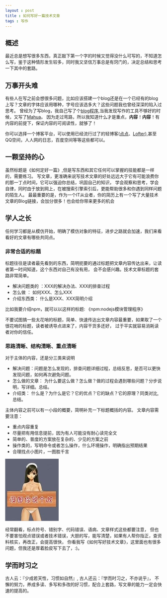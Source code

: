 ```yaml
---
layout : post 
title : 如何写好一篇技术文章 
tags : 写作
---
```


## 概述
最近总是想写很多东西，真正敲下第一个字的时候又觉得没什么可写的，不知道怎么写，鉴于这种情形发生较多，同时我又坚信万事总是有窍门的，决定总结和思考一下其中的套路。

## 万事开头难
有些人在写之前会想很多问题，比如应该搭建一个blog还是在一个已经有的blog上写？文章的字体应该用哪种，字号应该选多大？这些问题我也曾经深深的陷入过思考。
曾经为了写blog，我自己写了个[blog程序](http://jser.me/2012/08/03/%E4%B8%80%E4%B8%AA%E5%85%A8%E6%96%B0%E7%9A%84Blog.html),当我发现写作的工具不够好的时候，又写了[Mahua](http://mahua.jser.me/)。
因为走过弯路，所以我知道什么才是重点，__内容__！__内容__！有内容的前提下，保证内容的可阅读性，就够了！

你可以选择一个博客平台，可以使用已经流行过了的轻博客([点点](http://www.diandian.com/)、[Lofter](http://www.lofter.com/)),甚至QQ空间，人人网的日志，百度空间等等这些都可以。

## 一颗坚持的心
虽然标题是《如何定好一篇》,但是写东西和其它任何可以掌握的技能都是一样的，需要练习。
写文章，更准确来说写技术文章的好处远远大于它有可能浪费你的那一丁点时间，它可以强迫你总结，巩固自己的知识，
学会观察和思考，学会自律，同时由于放到网上，在被搜索引擎索引后，更能帮助很多和你遇到同样问题的陌生人。
最最重要的是，作为一个IT从业者，你的简历上有一个写了大量技术文章的Blog链接，会加分很多！也会给你带来更多的机会

## 学人之长
任何学习都是从模仿开始，明确了模仿对象的特征，进步之路就会加速，我们来看看好的文章有哪些共同点。

### 非常合适的标题
标题往往是读者最先看到的东西，简明扼要的通过标题把文章内容传达出来，让读者第一时间知道，这个东西对自己有没有用，
会不会感兴趣。技术文章标题的套路非常简单。

* 解决问题类的 ：XXX的解决办法、XXX的排查过程
* 怎么做 ： 如何XXX、怎么XXX
* 介绍东西类： 什么是XXX、XXX简明介绍

比如我要介绍npm，就可以以这样的标题: 《npm:nodejs模块管理程序》

不要试图搞一些太花哨的标题，简单、快速传达出文章内容最重要，如果取了一个很花哨的标题，读者被诱导点进来了，内容干货多还好，
过于平实就容易消耗读者对你的信任。

###  思路清晰、结构清晰、重点清晰

对于主体的内容，还是分三类来说明

* 解决问题：问题是怎么发现的，排查问题详细过程，总结反思，是否可以更快发现问题，如何再次避免问题。
* 怎么做的文章： 为什么要这么做？怎么做？做的过程会遇到哪些问题？分步说明，写详细。总结。
* 介绍类： 什么是？为什么是它？它的优点？它的缺点？它的原理？同类对比,总结。

主体内容之前可以有一小段的概要，简明补充一下标题概括的内容。
文章内容需要注意：

* 重点内容重复
* 尽量把有用信息提前，因为有人可能没有耐心读完全文
* 简单的、普度的方案放在复杂的、少见的方案之前
* 操作类的，写明命令或者怎么操作，什么环境操作，明确指出预期结果
* 合理找点小图片，一图胜千言

![图](/images/meitushuogej8.jpg)

经常翻看，标点符号、错别字、代码错误、语病、文章样式这些都要注意，
但也不要害怕观点错误或者技术错误，大胆的写，能写清楚，如果有人帮你指正，查资料核实，再改正，会提高很快，
你看我写《如何写好技术文章》，这里面也有很多问题，但我还是厚着脸皮写下去了，:)。

## 学而时习之

古人云：『少成若天性，习惯如自然』, 古人还云：『学而时习之，不亦说乎』，
不懈的努力，养成多读、多写和多改的好习惯，配合上套路，写文章的能力一定会快速的提高的。
